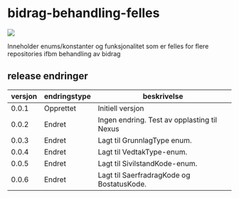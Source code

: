 # bidrag-behandling-felles

![](https://github.com/navikt/bidrag-behandling-felles/workflows/maven%20deploy/badge.svg)

Inneholder enums/konstanter og funksjonalitet som er felles for flere repositories ifbm behandling av bidrag

## release endringer

| versjon | endringstype | beskrivelse                                 |
|---------|--------------|---------------------------------------------|
| 0.0.1   | Opprettet    | Initiell versjon                            |
| 0.0.2   | Endret       | Ingen endring. Test av opplasting til Nexus |
| 0.0.3   | Endret       | Lagt til GrunnlagType enum.                 |
| 0.0.4   | Endret       | Lagt til VedtakType-enum.                   |
| 0.0.5   | Endret       | Lagt til SivilstandKode-enum.               |
| 0.0.6   | Endret       | Lagt til SaerfradragKode og BostatusKode.
